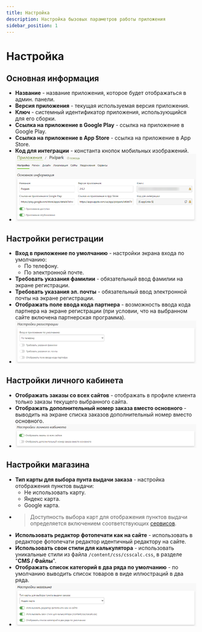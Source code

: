 ```yaml
---
title: Настройка
description: Настройка бызовых параметров работы приложения
sidebar_position: 1
---
```


# Настройка
## Основная информация
* __Название__ - название приложения, которое будет отображаться в админ. панели.
* __Версия приложения__ - текущая используемая версия приложения. 
* __Ключ__ - системный идентификатор приложения, использующийся для его сборки.
* __Ссылка на приложение в Google Play__ - cсылка на приложение в Google Play.
* __Ссылка на приложение в App Store__ - cсылка на приложение в App Store.
* __Код для интеграции__ - константа кнопок мобильных изображений.
* ![](../_media/app/settings-general.png)

## Настройки регистрации
* __Вход в приложение по умолчанию__ - настройки экрана входа по умолчанию:
    + По телефону.
    + По электронной почте.
* __Требовать указания фамилии__ - обязательный ввод фамилии на экране регистрации.
* __Требовать указания эл. почты__ - обязательный ввод электронной почты на экране регистрации.
* __Отображать поле ввода кода партнера__ - возможность ввода кода партнера на экране регистрации (при условии, что на выбранном сайте включена партнерская программа).
* ![](../_media/app/app02.png)

## Настройки личного кабинета
* __Отображать заказы со всех сайтов__ - отображать в профиле клиента только заказы текущего выбранного сайта.
* __Отображать дополнительный номер заказа вместо основного__ - выводить на экране списка заказов дополнительный номер вместо основного.
* ![](../_media/app/app03.png)

## Настройки магазина
* __Тип карты для выбора пунта выдачи заказа__ - настройка отображения пунктов выдачи:
    + Не использовать карту.
    + Яндекс карта.
    + Google карта.
* > Доступность выбора карт для отображения пунктов выдачи определяется включением соответствующих [сервисов](/app/serviсes).
* __Использовать редактор фотопечати как на сайте__ - использовать в редакторе фотопечати редактор идентичный редактору на сайте.
* __Использовать свои стили для калькулятора__ - использовать уникальные стили из файла `/content/css/csscalc.css`, в разделе "__CMS / Файлы__".
* __Отображать список категорий в два ряда по умолчанию__ - по умолчанию выводить список товаров в виде иллюстраций в два ряда.
* ![](../_media/app/settings-shop.png)